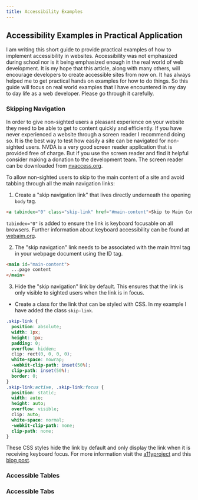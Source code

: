 ```yaml
---
title: Accessibility Examples
---
```

## Accessibility Examples in Practical Application

I am writing this short guide to provide practical examples of how to implement accessibility in websites. Accessibility was not emphasized during school nor is it being emphasized enough in the real world of web development. It is my hope that this article, along with many others, will encourage developers to create accessible sites from now on. It has always helped me to get practical hands on examples for how to do things. So this guide will focus on real world examples that I have encountered in my day to day life as a web developer. Please go through it carefully.

### Skipping Navigation
In order to give non-sighted users a pleasant experience on your website they need to be able to get to content quickly and efficiently. If you have never experienced a website through a screen reader I recommend doing so. It is the best way to test how easily a site can be navigated for non-sighted users. NVDA is a very good screen reader application that is provided free of charge. But if you use the screen reader and find it helpful consider making a donation to the development team. The screen reader can be downloaded from [nvaccess.org](https://www.nvaccess.org/download/).

To allow non-sighted users to skip to the main content of a site and avoid tabbing through all the main navigation links:
1. Create a "skip navigation link" that lives directly underneath the opening <code>body</code> tag.
```html
<a tabindex="0" class="skip-link" href="#main-content">Skip to Main Content</a>
```
<code>tabindex="0"</code> is added to ensure the link is keyboard focusable on all browsers. Further information about keyboard accessibility can be found at [webaim.org](https://webaim.org/techniques/keyboard/tabindex).

2. The "skip navigation" link needs to be associated with the main html tag in your webpage document using the ID tag.
```html
<main id="main-content">
  ...page content
</main>
```
3. Hide the "skip navigation" link by default.
This ensures that the link is only visible to sighted users when the link is in focus.
- Create a class for the link that can be styled with CSS. In my example I have added the class <code>skip-link</code>.
```css
.skip-link {
  position: absolute;
  width: 1px;
  height: 1px;
  padding: 0;
  overflow: hidden;
  clip: rect(0, 0, 0, 0);
  white-space: nowrap;
  -webkit-clip-path: inset(50%);
  clip-path: inset(50%);
  border: 0;
}
.skip-link:active, .skip-link:focus {
  position: static;
  width: auto;
  height: auto;
  overflow: visible;
  clip: auto;
  white-space: normal;
  -webkit-clip-path: none;
  clip-path: none;
}
```
These CSS styles hide the link by default and only display the link when it is receiving keyboard focus. For more information visit the [a11yproject](http://a11yproject.com/posts/how-to-hide-content) and this [blog post](http://hugogiraudel.com/2016/10/13/css-hide-and-seek/).


### Accessible Tables
### Accessible Tabs
